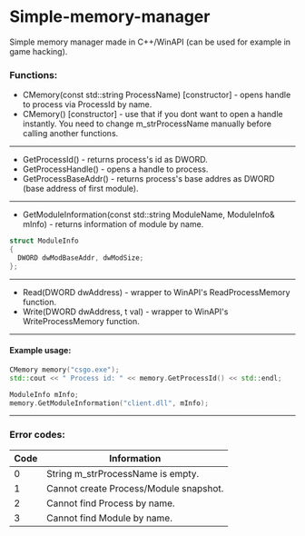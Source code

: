 # Simple-memory-manager
Simple memory manager made in C++/WinAPI (can be used for example in game hacking).

### Functions:
  - CMemory(const std::string ProcessName) [constructor] - opens handle to process via ProcessId by name.
  - CMemory() [constructor] - use that if you dont want to open a handle instantly.
   You need to change m_strProcessName manually before calling another functions.
  
  ***
  
  - GetProcessId() - returns process's id as DWORD.
  - GetProcessHandle() - opens a handle to process.
  - GetProcessBaseAddr() - returns process's base addres as DWORD (base address of first module).
  
  ***
  
  - GetModuleInformation(const std::string ModuleName, ModuleInfo& mInfo) - returns information of module by name.
  
  ```C++
  struct ModuleInfo
  {
	DWORD dwModBaseAddr, dwModSize;
  };
  ```
  
  ***
  
  - Read(DWORD dwAddress) - wrapper to WinAPI's ReadProcessMemory function.
  - Write(DWORD dwAddress, t val) - wrapper to WinAPI's WriteProcessMemory function.
  
  ***
  
 #### Example usage:
  ```C++
  CMemory memory("csgo.exe");
  std::cout << " Process id: " << memory.GetProcessId() << std::endl;
  
  ModuleInfo mInfo;
  memory.GetModuleInformation("client.dll", mInfo);
  ```
  
  ***
  
  ### Error codes:
  Code | Information
  --- | ---
  0 | String m_strProcessName is empty.
  1 | Cannot create Process/Module snapshot.
  2 | Cannot find Process by name.
  3 | Cannot find Module by name.
